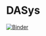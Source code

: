 # DASys
[![Binder](https://mybinder.org/badge_logo.svg)](https://mybinder.org/v2/gh/swaileh/DASys.git/master)
